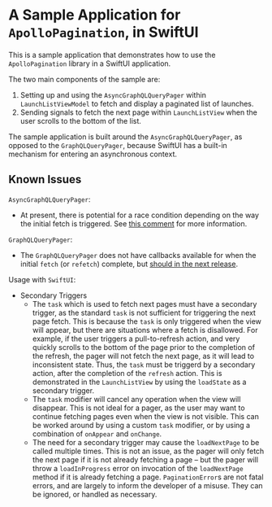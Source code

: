 # A Sample Application for `ApolloPagination`, in SwiftUI

This is a sample application that demonstrates how to use the `ApolloPagination` library in a SwiftUI application.

The two main components of the sample are:

1. Setting up and using the `AsyncGraphQLQueryPager` within `LaunchListViewModel` to fetch and display a paginated list of launches.
2. Sending signals to fetch the next page within `LaunchListView` when the user scrolls to the bottom of the list.

The sample application is built around the `AsyncGraphQLQueryPager`, as opposed to the `GraphQLQueryPager`, because SwiftUI has a built-in mechanism for entering an asynchronous context.

## Known Issues

`AsyncGraphQLQueryPager`:

- At present, there is potential for a race condition depending on the way the initial fetch is triggered. See [this comment](https://github.com/apollographql/apollo-ios-dev/pull/299#discussion_r1526411532) for more information.

`GraphQLQueryPager`:

- The `GraphQLQueryPager` does not have callbacks available for when the initial `fetch` (or `refetch`) complete, but [should in the next release](https://github.com/apollographql/apollo-ios-dev/pull/292).

Usage with `SwiftUI`:

- Secondary Triggers
  - The `task` which is used to fetch next pages must have a secondary trigger, as the standard `task` is not sufficient for triggering the next page fetch. This is because the `task` is only triggered when the view will appear, but there are situations where a fetch is disallowed. For example, if the user triggers a pull-to-refresh action, and very quickly scrolls to the bottom of the page prior to the completion of the refresh, the pager will not fetch the next page, as it will lead to inconsistent state. Thus, the `task` must be triggerd by a secondary action, after the completion of the `refresh` action. This is demonstrated in the `LaunchListView` by using the `loadState` as a secondary trigger.
  - The `task` modifier will cancel any operation when the view will disappear. This is not ideal for a pager, as the user may want to continue fetching pages even when the view is not visible. This can be worked around by using a custom `task` modifier, or by using a combination of `onAppear` and `onChange`.
  - The need for a secondary trigger may cause the `loadNextPage` to be called multiple times. This is not an issue, as the pager will only fetch the next page if it is not already fetching a page – but the pager will throw a `loadInProgress` error on invocation of the `loadNextPage` method if it is already fetching a page. `PaginationError`s are not fatal errors, and are largely to inform the developer of a misuse. They can be ignored, or handled as necessary.
